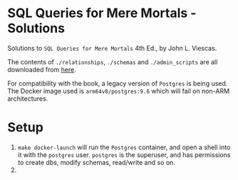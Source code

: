 # SQL Queries for Mere Mortals - Solutions
Solutions to `SQL Queries for Mere Mortals` 4th Ed., by John L. Viescas. 

The contents of `./relationships`, `./schemas` and `./admin_scripts` are all
downloaded from [here](https://www.informit.com/store/sql-queries-for-mere-mortals-a-hands-on-guide-to-data-9780134858333).

For compatibility with the book, a legacy version of `Postgres` is being used.
The Docker image used is `arm64v8/postgres:9.6` which will fail on non-ARM architectures.

# Setup
1. `make docker-launch` will run the `Postgres` container, and open a shell
into it with the `postgres` user. `postgres` is the superuser, and has permissions
to create dbs, modify schemas, read/write and so on.
2. 